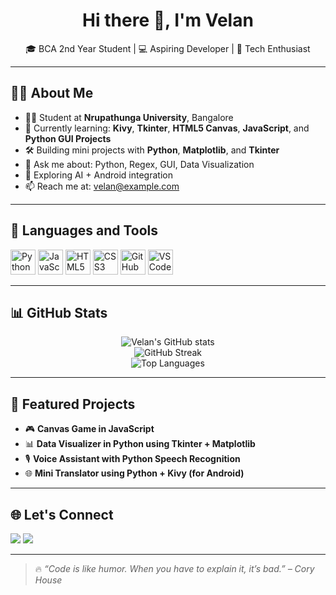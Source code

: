 <h1 align="center">Hi there 👋, I'm Velan</h1>

<p align="center">
  🎓 BCA 2nd Year Student | 💻 Aspiring Developer | 🚀 Tech Enthusiast
</p>

---

## 🧑‍💻 About Me

- 👨‍🎓 Student at **Nrupathunga University**, Bangalore  
- 🌱 Currently learning: **Kivy**, **Tkinter**, **HTML5 Canvas**, **JavaScript**, and **Python GUI Projects**  
- 🛠️ Building mini projects with **Python**, **Matplotlib**, and **Tkinter**
- 💬 Ask me about: Python, Regex, GUI, Data Visualization
- 🧠 Exploring AI + Android integration
- 📫 Reach me at: [velan@example.com](mailto:velan@example.com)

---

## 🚀 Languages and Tools

<p align="left">
  <img src="https://cdn.jsdelivr.net/gh/devicons/devicon/icons/python/python-original.svg" width="40" height="40" alt="Python"/>
  <img src="https://cdn.jsdelivr.net/gh/devicons/devicon/icons/javascript/javascript-original.svg" width="40" height="40" alt="JavaScript"/>
  <img src="https://cdn.jsdelivr.net/gh/devicons/devicon/icons/html5/html5-original.svg" width="40" height="40" alt="HTML5"/>
  <img src="https://cdn.jsdelivr.net/gh/devicons/devicon/icons/css3/css3-original.svg" width="40" height="40" alt="CSS3"/>
  <img src="https://cdn.jsdelivr.net/gh/devicons/devicon/icons/github/github-original.svg" width="40" height="40" alt="GitHub"/>
  <img src="https://cdn.jsdelivr.net/gh/devicons/devicon/icons/vscode/vscode-original.svg" width="40" height="40" alt="VS Code"/>
</p>

---

## 📊 GitHub Stats

<p align="center">
  <img src="https://github-readme-stats.vercel.app/api?username=Velang2003&show_icons=true&theme=tokyonight" alt="Velan's GitHub stats"/>
  <br/>
  <img src="https://github-readme-streak-stats.herokuapp.com?user=Velang2003&theme=tokyonight" alt="GitHub Streak"/>
  <br/>
  <img src="https://github-readme-stats.vercel.app/api/top-langs/?username=Velang2003&layout=compact&theme=tokyonight" alt="Top Languages"/>
</p>

---

## 📌 Featured Projects

- 🎮 **Canvas Game in JavaScript**
- 📊 **Data Visualizer in Python using Tkinter + Matplotlib**
- 🎙️ **Voice Assistant with Python Speech Recognition**
- 🌐 **Mini Translator using Python + Kivy (for Android)**

---

## 🌐 Let's Connect

<p align="left">
  <a href="https://github.com/Velang2003" target="_blank"><img src="https://img.shields.io/badge/GitHub-100000?style=for-the-badge&logo=github&logoColor=white"/></a>
  <a href="mailto:velangabhay001.com"><img src="https://img.shields.io/badge/Gmail-D14836?style=for-the-badge&logo=gmail&logoColor=white"/></a>
</p>

---

> 🔥 _“Code is like humor. When you have to explain it, it’s bad.” – Cory House_
